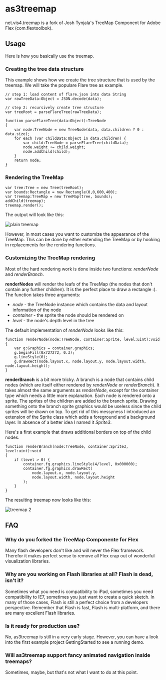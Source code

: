 as3treemap
==========

net.vis4.treemap is a fork of Josh Tynjala's TreeMap Component for Adobe Flex (com.flextoolbok). 

Usage
-----

Here is how you basically use the treemap.
	
### Creating the tree data structure ###

This example shows how we create the tree structure that is used by the treemap. We will take the populare Flare tree as example.

	// step 1: load content of flare.json into data String
	var rawTreeData:Object = JSON.decode(data);
	
	// step 2: recursively create tree structure
	var treeRoot = parseFlareTree(rawTreeData);
	
	function parseFlareTree(data:Object):TreeNode 
	{
		var node:TreeNode = new TreeNode(data, data.children ? 0 : data.size);
		for each (var childData:Object in data.children) {
			var child:TreeNode = parseFlareTree(childData);
			node.weight += child.weight;
			node.addChild(child);
		}
		return node;
	}
	
###	Rendering the TreeMap ###

	var tree:Tree = new Tree(treeRoot);
	var bounds:Rectangle = new Rectangle(0,0,600,400);
	var treemap:TreeMap = new TreeMap(tree, bounds);
	addChild(treemap);
	treemap.render();
	
The output will look like this:

![plain treemap](http://vis4.net/labs/as3treemap/treemap1.png)
	
However, in most cases you want to customize the appearance of the TreeMap. This can be done by either extending the TreeMap or by hooking in replacements for the rendering functions. 

### Customizing the TreeMap rendering ###

Most of the hard rendering work is done inside two functions: *renderNode* and *renderBranch*. 

**renderNodes** will render the leafs of the TreeMap (the nodes that don't contain any further children). It is the perfect place to draw a rectangle :). The function takes three arguments: 

 * *node* - the TreeNode instance which contains the data and layout information of the node
 * *container* - the sprite the node should be rendered on
 * *level* - the node's depth level in the tree

The default implementation of *renderNode* looks like this:

	function renderNode(node:TreeNode, container:Sprite, level:uint):void
	{
		var g:Graphics = container.graphics;
		g.beginFill(0x727272, 0.3);
		g.lineStyle(0);
		g.drawRect(node.layout.x, node.layout.y, node.layout.width, node.layout.height);
	}

**renderBranch** is a bit more tricky. A branch is a node that contains child nodes (which are itself either rendered by *renderNode* or *renderBranch*). It takes almost the same arguments as *renderNode*, except for the container type which needs a little more explanation. Each node is rendered onto a sprite. The sprites of the children are added to the branch sprite. Drawing something onto the branch sprite graphics would be useless since the child sprites will be drawn on top. To get rid of this messyness I introduced an extension of the Sprite class which adds a foreground and a background layer. In absence of a better idea I named it *Sprite3*.  

Here's a first example that draws additional borders on top of the child nodes.

	function renderBranch(node:TreeNode, container:Sprite3, level:uint):void 
	{			
		if (level > 0) {
			container.fg.graphics.lineStyle(4/level, 0x000000);
			container.fg.graphics.drawRect(
				node.layout.x, node.layout.y, 
				node.layout.width, node.layout.height
			);
		}
	}
	
The resulting treemap now looks like this:

![treemap 2](http://vis4.net/labs/as3treemap/treemap2.png)

	
FAQ
---

### Why do you forked the TreeMap Componente for Flex

Many flash developers don't like and will never the Flex framework. Therefor it makes perfect sense to remove all Flex crap out of wonderful visualization libraries.

### Why are you working on Flash libraries at all? Flash is dead, isn't it?

Sometimes what you need is compatibility to iPad, sometimes you need compatibility to IE7, sometimes you just want to create a quick sketch. In many of those cases, Flash is still a perfect choice from a developers perspective. Remember that Flash is fast, Flash is multi-platform, and there are many excellent Flash libraries.


### Is it ready for production use?

No, as3treemap is still in a very early stage. However, you can have a look into the first example project GettingStarted to see a running demo.


### Will as3treemap support fancy animated navigation inside treemaps?

Sometimes, maybe, but that's not what I want to do at this point.

